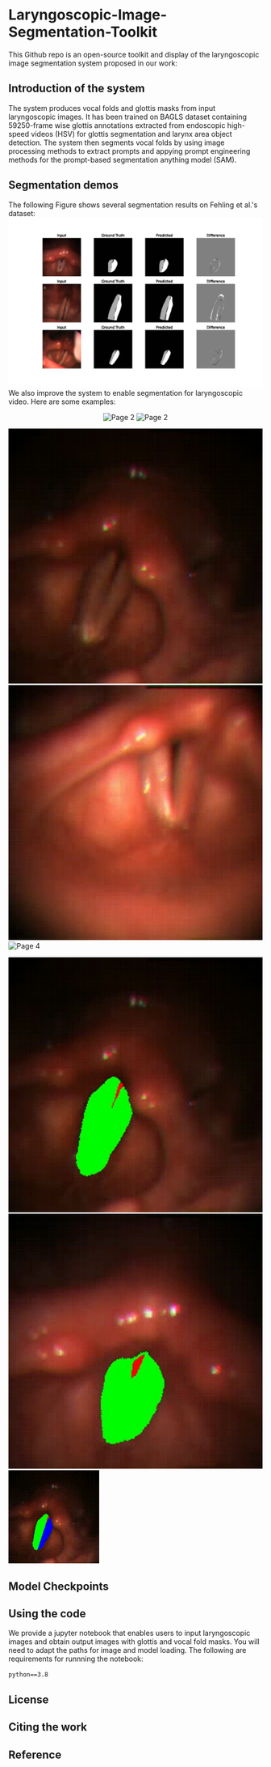 # Laryngoscopic-Image-Segmentation-Toolkit
This Github repo is an open-source toolkit and display of the laryngoscopic image segmentation system proposed in our work: 

## Introduction of the system
The system produces vocal folds and glottis masks from input laryngoscopic images. It has been trained on BAGLS dataset containing 59250-frame wise glottis annotations extracted from endoscopic high-speed videos (HSV) for glottis segmentation and larynx area object detection. The system then segments vocal folds by using image processing methods to extract prompts and appying prompt engineering methods for the prompt-based segmentation anything model (SAM).
## Segmentation demos
The following Figure shows several segmentation results on Fehling et al.'s dataset:
![Page 1](https://github.com/EEugeneS/Laryngoscopic-Image-Segmentation-Toolkit/blob/main/Demos/results.jpg)
We also improve the system to enable segmentation for laryngoscopic video. Here are some examples: 

<div align="center">
  <img src="https://github.com/EEugeneS/Laryngoscopic-Image-Segmentation-Toolkit/blob/main/Demos/gif/video_1.gif" alt="Page 2">
  <img src="https://github.com/EEugeneS/Laryngoscopic-Image-Segmentation-Toolkit/blob/main/Demos/gif/video_2.gif" alt="Page 2">
</div>

![Page 2](https://github.com/EEugeneS/Laryngoscopic-Image-Segmentation-Toolkit/blob/main/Demos/gif/video_1_tmp.gif)![Page 3](https://github.com/EEugeneS/Laryngoscopic-Image-Segmentation-Toolkit/blob/main/Demos/gif/video_2_tmp.gif)![Page 4](https://github.com/EEugeneS/Laryngoscopic-Image-Segmentation-Toolkit/blob/main/Demos/gif/video_3_tmp.gif)

![Page 5](https://github.com/EEugeneS/Laryngoscopic-Image-Segmentation-Toolkit/blob/main/Demos/gif/video_masked_1.gif)![Page 6](https://github.com/EEugeneS/Laryngoscopic-Image-Segmentation-Toolkit/blob/main/Demos/gif/video_masked_2.gif)![Page 7](https://github.com/EEugeneS/Laryngoscopic-Image-Segmentation-Toolkit/blob/main/Demos/gif/video_masked_3.gif)

## Model Checkpoints

## Using the code
We provide a jupyter notebook that enables users to input laryngoscopic images and obtain output images with glottis and vocal fold masks. You will need to adapt the paths for image and model loading. 
The following are requirements for runnning the notebook:
```
python==3.8
```
## License

## Citing the work

## Reference
